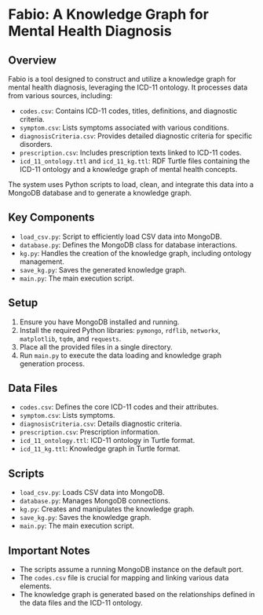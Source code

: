 # Fabio: A Knowledge Graph for Mental Health Diagnosis

## Overview

Fabio is a tool designed to construct and utilize a knowledge graph for mental health diagnosis, leveraging the ICD-11 ontology. It processes data from various sources, including:

-   `codes.csv`: Contains ICD-11 codes, titles, definitions, and diagnostic criteria.
-   `symptom.csv`: Lists symptoms associated with various conditions.
-   `diagnosisCriteria.csv`: Provides detailed diagnostic criteria for specific disorders.
-   `prescription.csv`: Includes prescription texts linked to ICD-11 codes.
-   `icd_11_ontology.ttl` and `icd_11_kg.ttl`:  RDF Turtle files containing the ICD-11 ontology and a knowledge graph of mental health concepts.

The system uses Python scripts to load, clean, and integrate this data into a MongoDB database and to generate a knowledge graph.

## Key Components

-   `load_csv.py`:  Script to efficiently load CSV data into MongoDB.
-   `database.py`:  Defines the MongoDB class for database interactions.
-   `kg.py`:  Handles the creation of the knowledge graph, including ontology management.
-   `save_kg.py`: Saves the generated knowledge graph.
-   `main.py`:  The main execution script.

## Setup

1.  Ensure you have MongoDB installed and running.
2.  Install the required Python libraries: `pymongo`, `rdflib`, `networkx`, `matplotlib`, `tqdm`, and `requests`.
3.  Place all the provided files in a single directory.
4.  Run `main.py` to execute the data loading and knowledge graph generation process.

## Data Files

-   `codes.csv`:  Defines the core ICD-11 codes and their attributes.
-   `symptom.csv`:  Lists symptoms.
-   `diagnosisCriteria.csv`: Details diagnostic criteria.
-   `prescription.csv`:  Prescription information.
-   `icd_11_ontology.ttl`:  ICD-11 ontology in Turtle format.
-   `icd_11_kg.ttl`:  Knowledge graph in Turtle format.

## Scripts

-   `load_csv.py`:  Loads CSV data into MongoDB.
-   `database.py`:  Manages MongoDB connections.
-   `kg.py`:  Creates and manipulates the knowledge graph.
-   `save_kg.py`:  Saves the knowledge graph.
-   `main.py`:  The main execution script.

## Important Notes

-   The scripts assume a running MongoDB instance on the default port.
-   The `codes.csv` file is crucial for mapping and linking various data elements.
-   The knowledge graph is generated based on the relationships defined in the data files and the ICD-11 ontology.
